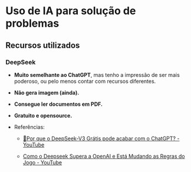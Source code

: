 # Uso de IA para solução de problemas

## Recursos utilizados

### DeepSeek

- **Muito semelhante ao ChatGPT**, mas tenho a impressão de ser mais poderoso, ou pelo menos contar com recursos diferentes.

- **Não gera imagem (ainda).**

- **Consegue ler documentos em PDF.**

- **Gratuito e opensource.**

- Referências:
  
  - [🤖Por que o DeepSeek-V3 Grátis pode acabar com o ChatGPT? - YouTube](https://youtu.be/ThGPScD2JD0?si=lw7mdeL1RFO4Rvn_)
  
  - [Como o Deepseek Supera a OpenAI e Está Mudando as Regras do Jogo - YouTube](https://youtu.be/uXRMum-Z01U?si=QCQklZCWn3aLEoNQ)
  
  

